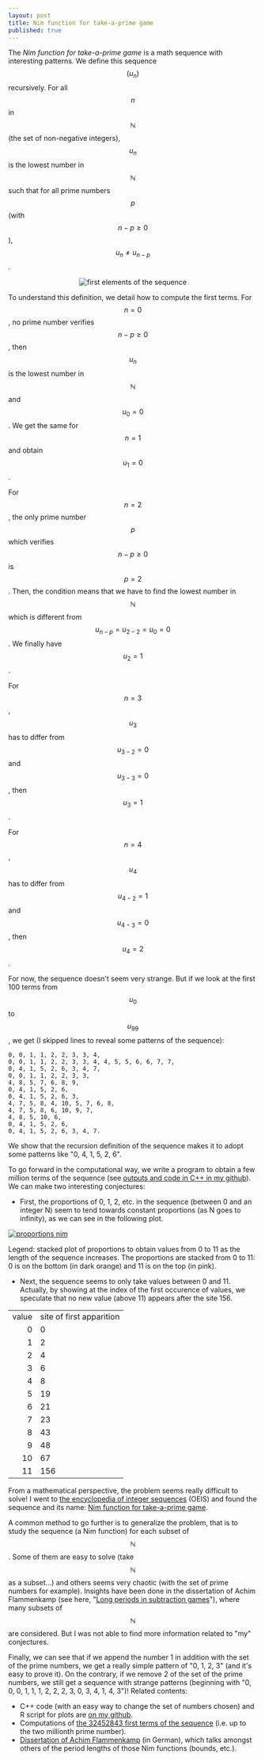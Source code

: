 ```yaml
---
layout: post
title: Nim function for take-a-prime game
published: true
---
```

<script src="https://cdn.mathjax.org/mathjax/latest/MathJax.js?config=TeX-AMS-MML_HTMLorMML" type="text/javascript"></script>
The *Nim function for take-a-prime game* is a math sequence with interesting patterns. 
We define this sequence $$(u_n)$$ recursively. For all $$n$$ in $$\mathbb{N}$$ (the set of non-negative integers), $$u_n$$ is the lowest number in $$\mathbb{N}$$ such that for all prime numbers $$p$$ (with $$n-p \geq 0$$), $$u_n \neq u_{n-p}$$.

<center><img src="../images/2014-11-11-Nim-take-a-prime/sequence_firsts.png" alt="first elements of the sequence"/></center>



To understand this definition, we detail how to compute the first terms. For $$n=0$$, no prime number verifies $$n-p \geq 0$$, then $$u_n$$ is the lowest number in $$\mathbb{N}$$ and $$u_0=0$$. We get the same for $$n=1$$ and obtain $$u_1=0$$.

For $$n=2$$, the only prime number $$p$$ which verifies $$n-p \geq 0$$ is $$p=2$$. Then, the condition means that we have to find the lowest number in $$\mathbb{N}$$ which is different from $$u_{n-p} = u_{2-2} = u_0 = 0$$. We finally have $$u_2=1$$.

For $$n=3$$, $$u_3$$ has to differ from $$u_{3-2}=0$$ and $$u_{3-3}=0$$, then $$u_3=1$$.

For $$n=4$$, $$u_4$$ has to differ from $$u_{4-2}=1$$ and $$u_{4-3}=0$$, then $$u_4=2$$.

For now, the sequence doesn't seem very strange. But if we look at the first 100 terms from $$u_0$$ to $$u_{99}$$, we get (I skipped lines to reveal some patterns of the sequence):

```
0, 0, 1, 1, 2, 2, 3, 3, 4, 
0, 0, 1, 1, 2, 2, 3, 3, 4, 4, 5, 5, 6, 6, 7, 7, 
0, 4, 1, 5, 2, 6, 3, 4, 7, 
0, 0, 1, 1, 2, 2, 3, 3, 
4, 8, 5, 7, 6, 8, 9, 
0, 4, 1, 5, 2, 6, 
0, 4, 1, 5, 2, 6, 3, 
4, 7, 5, 8, 4, 10, 5, 7, 6, 8, 
4, 7, 5, 8, 6, 10, 9, 7, 
4, 8, 5, 10, 6, 
0, 4, 1, 5, 2, 6, 
0, 4, 1, 5, 2, 6, 3, 4, 7.
```

We show that the recursion definition of the sequence makes it to adopt some patterns like "0, 4, 1, 5, 2, 6".

To go forward in the computational way, we write a program to obtain a few million terms of the sequence (see <a href="https://github.com/ahstat/nim-take-a-prime" target="_blank">outputs and code in C++ in my github</a>). We can make two interesting conjectures:
<ul>
	<li>First, the proportions of 0, 1, 2, etc. in the sequence (between 0 and an integer N) seem to tend towards constant proportions (as N goes to infinity), as we can see in the following plot.</li>
</ul>

<a href="../images/2014-11-11-Nim-take-a-prime/percent_stack_large.png" target="_blank">
<img src="../images/2014-11-11-Nim-take-a-prime/percent_stack_large.png" alt="proportions nim"/>
</a>

Legend: stacked plot of proportions to obtain values from 0 to 11 as the length of the sequence increases. The proportions are stacked from 0 to 11: 0 is on the bottom (in dark orange) and 11 is on the top (in pink).

<ul>
	<li>Next, the sequence seems to only take values between 0 and 11. Actually, by showing at the index of the first occurence of values, we speculate that no new value (above 11) appears after the site 156.</li>
</ul>

<table border="0" cellspacing="0" cellpadding="0">
<tbody>
<tr>
<td align="right">value</td>
<td>site of first apparition</td>
</tr>
<tr>
<td align="right">0</td>
<td>0</td>
</tr>
<tr>
<td align="right">1</td>
<td>2</td>
</tr>
<tr>
<td align="right">2</td>
<td>4</td>
</tr>
<tr>
<td align="right">3</td>
<td>6</td>
</tr>
<tr>
<td align="right">4</td>
<td>8</td>
</tr>
<tr>
<td align="right">5</td>
<td>19</td>
</tr>
<tr>
<td align="right">6</td>
<td>21</td>
</tr>
<tr>
<td align="right">7</td>
<td>23</td>
</tr>
<tr>
<td align="right">8</td>
<td>43</td>
</tr>
<tr>
<td align="right">9</td>
<td>48</td>
</tr>
<tr>
<td align="right">10</td>
<td>67</td>
</tr>
<tr>
<td align="right">11</td>
<td>156</td>
</tr>
</tbody>
</table>

From a mathematical perspective, the problem seems really difficult to solve! I went to <a href="https://oeis.org/" target="_blank">the encyclopedia of integer sequences</a> (OEIS) and found the sequence and its name: <a href="https://oeis.org/A014589" target="_blank">Nim function for take-a-prime game</a>.

A common method to go further is to generalize the problem, that is to study the sequence (a Nim function) for each subset of $$\mathbb{N}$$. Some of them are easy to solve (take $$\mathbb{N}$$ as a subset...) and others seems very chaotic (with the set of prime numbers for example). Insights have been done in the dissertation of Achim Flammenkamp (see here, "<a href="https://wwwhomes.uni-bielefeld.de/cgi-bin/cgiwrap/achim/index.cgi#longperiods" target="_blank">Long periods in subtraction games</a>"), where many subsets of $$\mathbb{N}$$ are considered. But I was not able to find more information related to "my" conjectures.

Finally, we can see that if we append the number 1 in addition with the set of the prime numbers, we get a really simple pattern of "0, 1, 2, 3" (and it's easy to prove it).
On the contrary, if we remove 2 of the set of the prime numbers, we still get a sequence with strange patterns (beginning with "0, 0, 0, 1, 1, 1, 2, 2, 2, 3, 0, 3, 4, 1, 4, 3")!
Related contents:
<ul>
	<li>C++ code (with an easy way to change the set of numbers chosen) and R script for plots are <a href="https://github.com/ahstat/nim-take-a-prime" target="_blank">on my github</a>.</li>
	<li>Computations of <a href="https://github.com/ahstat/nim-take-a-prime/tree/master/outputs/primes/nims" target="_blank">the 32452843 first terms of the sequence</a> (i.e. up to the two millionth prime number).</li>
	<li><a href="../images/2014-11-11-Nim-take-a-prime/diss.ps.gz" target="_blank">Dissertation of Achim Flammenkamp</a> (in German), which talks amongst others of the period lengths of those Nim functions (bounds, etc.).</li>
</ul>
